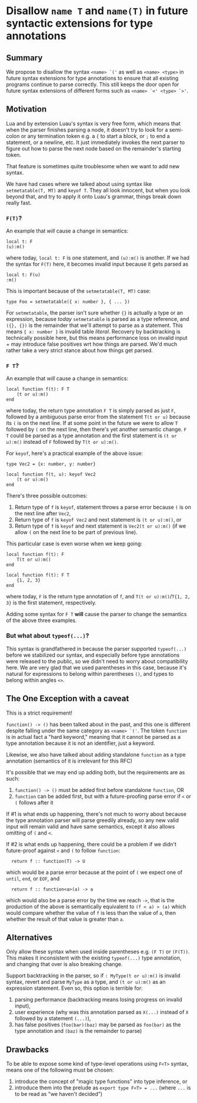 # Disallow `name T` and `name(T)` in future syntactic extensions for type annotations

## Summary

We propose to disallow the syntax ``<name> `('`` as well as `<name> <type>` in future syntax extensions for type annotations to ensure that all existing programs continue to parse correctly. This still keeps the door open for future syntax extensions of different forms such as ``<name> `<' <type> `>'``.

## Motivation

Lua and by extension Luau's syntax is very free form, which means that when the parser finishes parsing a node, it doesn't try to look for a semi-colon or any termination token e.g. a `{` to start a block, or `;` to end a statement, or a newline, etc. It just immediately invokes the next parser to figure out how to parse the next node based on the remainder's starting token.

That feature is sometimes quite troublesome when we want to add new syntax.

We have had cases where we talked about using syntax like `setmetatable(T, MT)` and `keyof T`. They all look innocent, but when you look beyond that, and try to apply it onto Luau's grammar, things break down really fast.

### `F(T)`?

An example that _will_ cause a change in semantics:

```luau
local t: F
(u):m()
```

where today, `local t: F` is one statement, and `(u):m()` is another. If we had the syntax for `F(T)` here, it becomes invalid input because it gets parsed as

```luau
local t: F(u)
:m()
```

This is important because of the `setmetatable(T, MT)` case:

```luau
type Foo = setmetatable({ x: number }, { ... })
```

For `setmetatable`, the parser isn't sure whether `{}` is actually a type or an expression, because _today_ `setmetatable` is parsed as a type reference, and `({}, {})` is the remainder that we'll attempt to parse as a statement. This means `{ x: number }` is invalid table _literal_. Recovery by backtracking is technically possible here, but this means performance loss on invalid input + may introduce false positives wrt how things are parsed. We'd much rather take a very strict stance about how things get parsed.

### `F T`?

An example that _will_ cause a change in semantics:

```luau
local function f(t): F T
    (t or u):m()
end
```

where today, the return type annotation `F T` is simply parsed as just `F`, followed by a ambiguous parse error from the statement `T(t or u)` because its `(` is on the next line. If at some point in the future we were to allow `T` followed by `(` on the next line, then there's yet another semantic change. `F T` could be parsed as a type annotation and the first statement is `(t or u):m()` instead of `F` followed by `T(t or u):m()`.

For `keyof`, here's a practical example of the above issue:

```luau
type Vec2 = {x: number, y: number}

local function f(t, u): keyof Vec2
    (t or u):m()
end
```

There's three possible outcomes:
  1. Return type of `f` is `keyof`, statement throws a parse error because `(` is on the next line after `Vec2`,
  2. Return type of `f` is `keyof Vec2` and next statement is `(t or u):m()`, or
  3. Return type of `f` is `keyof` and next statement is `Vec2(t or u):m()` (if we allow `(` on the next line to be part of previous line).

This particular case is even worse when we keep going:

```luau
local function f(t): F
    T(t or u):m()
end
```

```luau
local function f(t): F T
    {1, 2, 3}
end
```

where today, `F` is the return type annotation of `f`, and `T(t or u):m()`/`T{1, 2, 3}` is the first statement, respectively.

Adding some syntax for `F T` **will** cause the parser to change the semantics of the above three examples.

### But what about `typeof(...)`?

This syntax is grandfathered in because the parser supported `typeof(...)` before we stabilized our syntax, and especially before type annotations were released to the public, so we didn't need to worry about compatibility here. We are very glad that we used parentheses in this case, because it's natural for expressions to belong within parentheses `()`, and types to belong within angles `<>`.

## The One Exception with a caveat

This is a strict requirement!

`function() -> ()` has been talked about in the past, and this one is different despite falling under the same category as ``<name> `('``. The token `function` is in actual fact a "hard keyword," meaning that it cannot be parsed as a type annotation because it is not an identifier, just a keyword.

Likewise, we also have talked about adding standalone `function` as a type annotation (semantics of it is irrelevant for this RFC)

It's possible that we may end up adding both, but the requirements are as such:
  1. `function() -> ()` must be added first before standalone `function`, OR
  2. `function` can be added first, but with a future-proofing parse error if `<` or `(` follows after it

If #1 is what ends up happening, there's not much to worry about because the type annotation parser will parse greedily already, so any new valid input will remain valid and have same semantics, except it also allows omitting of `(` and `<`.

If #2 is what ends up happening, there could be a problem if we didn't future-proof against `<` and `(` to follow `function`:

```luau
  return f :: function(T) -> U
```

which would be a parse error because at the point of `(` we expect one of `until`, `end`, or `EOF`, and

```luau
  return f :: function<a>(a) -> a
```

which would also be a parse error by the time we reach `->`, that is the production of the above is semantically equivalent to `(f < a) > (a)` which would compare whether the value of `f` is less than the value of `a`, then whether the result of that value is greater than `a`.

## Alternatives

Only allow these syntax when used inside parentheses e.g. `(F T)` or `(F(T))`. This makes it inconsistent with the existing `typeof(...)` type annotation, and changing that over is also breaking change.

Support backtracking in the parser, so if `: MyType(t or u):m()` is invalid syntax, revert and parse `MyType` as a type, and `(t or u):m()` as an expression statement. Even so, this option is terrible for:
  1. parsing performance (backtracking means losing progress on invalid input),
  2. user experience (why was this annotation parsed as `X(...)` instead of `X` followed by a statement `(...)`),
  3. has false positives (`foo(bar)(baz)` may be parsed as `foo(bar)` as the type annotation and `(baz)` is the remainder to parse)

## Drawbacks

To be able to expose some kind of type-level operations using `F<T>` syntax, means one of the following must be chosen:
  1. introduce the concept of "magic type functions" into type inference, or
  2. introduce them into the prelude as `export type F<T> = ...` (where `...` is to be read as "we haven't decided")
